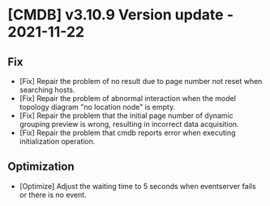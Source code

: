 # [CMDB] v3.10.9 Version update - 2021-11-22

## Fix

- [Fix] Repair the problem of no result due to page number not reset when searching hosts.
- [Fix] Repair the problem of abnormal interaction when the model topology diagram "no location node" is empty.
- [Fix] Repair the problem that the initial page number of dynamic grouping preview is wrong, resulting in incorrect data acquisition.
- [Fix] Repair the problem that cmdb reports error when executing initialization operation.

## Optimization

- [Optimize] Adjust the waiting time to 5 seconds when eventserver fails or there is no event.